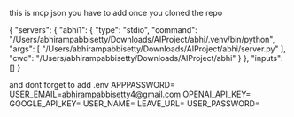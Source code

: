 this is mcp json you have to add once you cloned the repo


{
  "servers": {
    "abhi1": {
      "type": "stdio",
      "command": "/Users/abhirampabbisetty/Downloads/AIProject/abhi/.venv/bin/python",
      "args": [
        "/Users/abhirampabbisetty/Downloads/AIProject/abhi/server.py"
      ],
        "cwd": "/Users/abhirampabbisetty/Downloads/AIProject/abhi"
    }
  },
  "inputs": []
}

and dont forget to add .env
APPPASSWORD=
USER_EMAIL=abhirampabbisetty4@gmail.com
OPENAI_API_KEY=
GOOGLE_API_KEY=
USER_NAME=
LEAVE_URL=
USER_PASSWORD=
